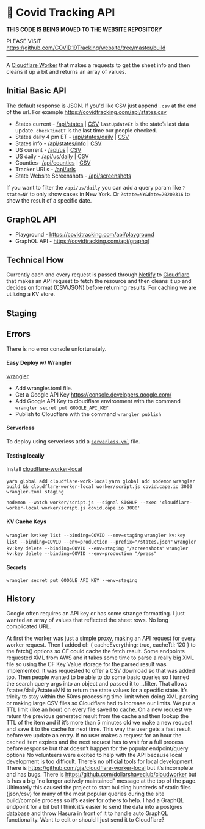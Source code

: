 # 👷 Covid Tracking API

**THIS CODE IS BEING MOVED TO THE WEBSITE REPOSITORY**

PLEASE VISIT https://github.com/COVID19Tracking/website/tree/master/build

---

A [Cloudflare Worker](https://developers.cloudflare.com/workers/) that makes a requests to get the sheet info and then cleans it up a bit and returns an array of values.

## Initial Basic API

The default response is JSON. If you'd like CSV just append `.csv` at the end of the url. For example https://covidtracking.com/api/states.csv

* States current - [/api/states](https://covidtracking.com/api/states) | [CSV](https://covidtracking.com/api/states.csv) `lastUpdateEt` is the state’s last data update. `checkTimeET` is the last time our people checked.
* States daily 4 pm ET - [/api/states/daily](https://covidtracking.com/api/states/daily) | [CSV](https://covidtracking.com/api/states/daily.csv)
* States info - [/api/states/info](https://covidtracking.com/api/states/info) | [CSV](https://covidtracking.com/api/states/info.csv)
* US current - [/api/us](https://covidtracking.com/api/us) | [CSV](https://covidtracking.com/api/us.csv)
* US daily - [/api/us/daily](https://covidtracking.com/api/us/daily) | [CSV](https://covidtracking.com/api/us/daily.csv)
* Counties- [/api/counties](https://covidtracking.com/api/counties) | [CSV](https://covidtracking.com/api/counties.csv)
* Tracker URLs - [/api/urls](https://covidtracking.com/api/urls)
* State Website Screenshots - [/api/screenshots](https://covidtracking.com/api/screenshots)

If you want to filter the `/api/us/daily` you can add a query param like `?state=NY` to only show cases in New York. Or `?state=NY&date=20200316` to show the result of a specific date.

## GraphQL API

* Playground - https://covidtracking.com/api/playground
* GraphQL API - https://covidtracking.com/api/graphql

## Technical How

Currently each and every request is passed through [Netlify](https://docs.netlify.com/routing/redirects/rewrites-proxies/) to [Cloudflare](https://workers.cloudflare.com/) that makes an API request to fetch the resource and then cleans it up and decides on format (CSV/JSON) before returning results. For caching we are utilizing a KV store.

## Staging


## Errors

There is no error console unfortunately.

#### Easy Deploy w/ Wrangler

[wrangler](https://github.com/cloudflare/wrangler)

* Add wrangler.toml file.
* Get a Google API Key https://console.developers.google.com/
* Add Google API Key to cloudflare environment with the command `wrangler secret put GOOGLE_API_KEY`
* Publish to Cloudflare with the command `wrangler publish`

#### Serverless

To deploy using serverless add a [`serverless.yml`](https://serverless.com/framework/docs/providers/cloudflare/) file.

#### Testing locally

Install [cloudflare-worker-local](https://github.com/gja/cloudflare-worker-local)

`yarn global add cloudflare-work-local`
`yarn global add nodemon`
`wrangler build && cloudflare-worker-local worker/script.js covid.cape.io 3000 wrangler.toml staging`

`nodemon --watch worker/script.js --signal SIGHUP --exec 'cloudflare-worker-local worker/script.js covid.cape.io 3000'`

#### KV Cache Keys

`wrangler kv:key list --binding=COVID --env=staging`
`wrangler kv:key list --binding=COVID --env=production --prefix="/states.json"`
`wrangler kv:key delete --binding=COVID --env=staging "/screenshots"`
`wrangler kv:key delete --binding=COVID --env=production "/press"`

#### Secrets

`wrangler secret put GOOGLE_API_KEY --env=staging`

## History

Google often requires an API key or has some strange formatting. I just wanted an array of values that reflected the sheet rows. No long complicated URL.

At first the worker was just a simple proxy, making an API request for every worker request.
Then I added cf: { cacheEverything: true, cacheTtl: 120 } to the fetch() options so CF could cache the fetch result.
Some endpoints requested XML from AWS and it takes some time to parse a really big XML file so using the CF Key Value storage for the parsed result was implemented.
It was requested to offer a CSV download so that was added too.
Then people wanted to be able to do some basic queries so I turned the search query args into an object and passed it to _.filter. That allows /states/daily?state=MN to return the state values for a specific state.
It’s tricky to stay within the 50ms processing time limit when doing XML parsing or making large CSV files so Cloudflare had to increase our limits.
We put a TTL limit (like an hour) on every file saved to cache. On a new request we return the previous generated result from the cache and then lookup the TTL of the item and if it’s more than 5 minutes old we make a new request and save it to the cache for next time. This way the user gets a fast result before we update an entry. If no user makes a request for an hour the cached item expires and the next request has to wait for a full process before response but that doesn’t happen for the popular endpoint/query options
No volunteers were excited to help with the API because local development is too difficult.
There’s no official tools for local development. There is https://github.com/gja/cloudflare-worker-local but it’s incomplete and has bugs. There is https://github.com/dollarshaveclub/cloudworker but is has a big “no longer actively maintained” message at the top of the page.
Ultimately this caused the project to start building hundreds of static files (json/csv) for many of the most popular queries during the site build/compile process so it’s easier for others to help.
I had a GraphQL endpoint for a bit but I think it’s easier to send the data into a postgres database and throw Hasura in front of it to handle auto GraphQL functionality.
Want to edit or should I just send it to Cloudflare?
